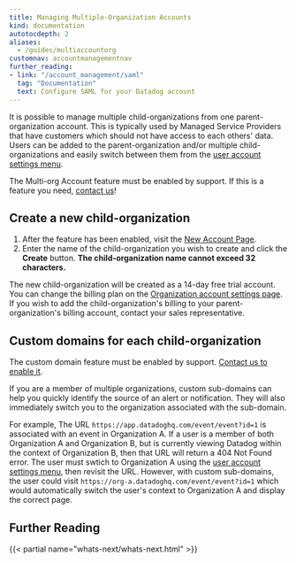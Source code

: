 ```yaml
---
title: Managing Multiple-Organization Accounts
kind: documentation
autotocdepth: 2
aliases:
  - /guides/multiaccountorg
customnav: accountmanagementnav
further_reading:
- link: "/account_management/saml"
  tag: "Documentation"
  text: Configure SAML for your Datadog account
---
```


It is possible to manage multiple child-organizations from one parent-organization account. This is typically used by Managed Service Providers that have customers which should not have access to each others' data. Users can be added to the parent-organization and/or multiple child-organizations and easily switch between them from the [user account settings menu](/account_management/#managing-your-organizations).

The Multi-org Account feature must be enabled by support. If this is a feature you need, [contact us](/help)!

## Create a new child-organization

1. After the feature has been enabled, visit the [New Account Page]( https://app.datadoghq.com/account/new_org).
2. Enter the name of the child-organization you wish to create and click the **Create** button. **The child-organization name cannot exceed 32 characters.**

The new child-organization will be created as a 14-day free trial account. You can change the billing plan on the [Organization account settings page](https://app.datadoghq.com/account/billing). If you wish to add the child-organization's billing to your parent-organization's billing account, contact your sales representative.

## Custom domains for each child-organization

The custom domain feature must be enabled by support. [Contact us to enable it](/help).

If you are a member of multiple organizations, custom sub-domains can help you quickly identify the source of an alert or notification. They will also immediately switch you to the organization associated with the sub-domain.

For example, The URL `https://app.datadoghq.com/event/event?id=1` is associated with an event in Organization A. If a user is a member of both Organization A and Organization B, but is currently viewing Datadog within the context of Organization B, then that URL will return a 404 Not Found error. The user must swtich to Organization A using the [user account settings menu](/account_management/#managing-your-organizations), then revisit the URL. However, with custom sub-domains, the user could visit `https://org-a.datadoghq.com/event/event?id=1` which would automatically switch the user's context to Organization A and display the correct page.

## Further Reading

{{< partial name="whats-next/whats-next.html" >}}
